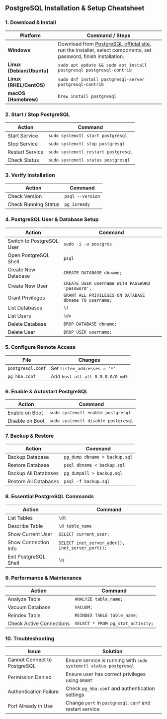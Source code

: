 ## **PostgreSQL Installation & Setup Cheatsheet**

### **1. Download & Install**
| Platform | Command / Steps |
|----------|---------------|
| **Windows** | Download from [PostgreSQL official site](https://www.postgresql.org/download/), run the installer, select components, set password, finish installation. |
| **Linux (Debian/Ubuntu)** | `sudo apt update && sudo apt install postgresql postgresql-contrib` |
| **Linux (RHEL/CentOS)** | `sudo dnf install postgresql-server postgresql-contrib` |
| **macOS (Homebrew)** | `brew install postgresql` |

### **2. Start / Stop PostgreSQL**
| Action | Command |
|--------|---------|
| Start Service | `sudo systemctl start postgresql` |
| Stop Service | `sudo systemctl stop postgresql` |
| Restart Service | `sudo systemctl restart postgresql` |
| Check Status | `sudo systemctl status postgresql` |

### **3. Verify Installation**
| Action | Command |
|--------|---------|
| Check Version | `psql --version` |
| Check Running Status | `pg_isready` |

### **4. PostgreSQL User & Database Setup**
| Action | Command |
|--------|---------|
| Switch to PostgreSQL User | `sudo -i -u postgres` |
| Open PostgreSQL Shell | `psql` |
| Create New Database | `CREATE DATABASE dbname;` |
| Create New User | `CREATE USER username WITH PASSWORD 'password';` |
| Grant Privileges | `GRANT ALL PRIVILEGES ON DATABASE dbname TO username;` |
| List Databases | `\l` |
| List Users | `\du` |
| Delete Database | `DROP DATABASE dbname;` |
| Delete User | `DROP USER username;` |

### **5. Configure Remote Access**
| File | Changes |
|------|---------|
| `postgresql.conf` | Set `listen_addresses = '*'` |
| `pg_hba.conf` | Add `host all all 0.0.0.0/0 md5` |

### **6. Enable & Autostart PostgreSQL**
| Action | Command |
|--------|---------|
| Enable on Boot | `sudo systemctl enable postgresql` |
| Disable on Boot | `sudo systemctl disable postgresql` |

### **7. Backup & Restore**
| Action | Command |
|--------|---------|
| Backup Database | `pg_dump dbname > backup.sql` |
| Restore Database | `psql dbname < backup.sql` |
| Backup All Databases | `pg_dumpall > backup.sql` |
| Restore All Databases | `psql -f backup.sql` |

### **8. Essential PostgreSQL Commands**
| Action | Command |
|--------|---------|
| List Tables | `\dt` |
| Describe Table | `\d table_name` |
| Show Current User | `SELECT current_user;` |
| Show Connection Info | `SELECT inet_server_addr(), inet_server_port();` |
| Exit PostgreSQL Shell | `\q` |

### **9. Performance & Maintenance**
| Action | Command |
|--------|---------|
| Analyze Table | `ANALYZE table_name;` |
| Vacuum Database | `VACUUM;` |
| Reindex Table | `REINDEX TABLE table_name;` |
| Check Active Connections | `SELECT * FROM pg_stat_activity;` |

### **10. Troubleshooting**
| Issue | Solution |
|-------|---------|
| Cannot Connect to PostgreSQL | Ensure service is running with `sudo systemctl status postgresql` |
| Permission Denied | Ensure user has correct privileges using `GRANT` |
| Authentication Failure | Check `pg_hba.conf` and authentication settings |
| Port Already in Use | Change `port` in `postgresql.conf` and restart service |
